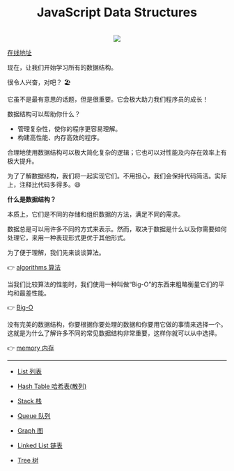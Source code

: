 <h1 align="center" style="margin: 30px 0 35px;">JavaScript Data Structures</h1>
<p align="center">
  <a href="https://travis-ci.com/imyangyong/javascript-data-structures"><img src="https://travis-ci.com/imyangyong/javascript-data-structures.svg?branch=master" /></a>
</p>

[在线地址](https://www.imyangyong.com/javascript-data-structures)

现在，让我们开始学习所有的数据结构。

很令人兴奋，对吧？ 🏖

它虽不是最有意思的话题，但是很重要。它会极大助力我们程序员的成长！

数据结构可以帮助你什么？

- 管理复杂性，使你的程序更容易理解。
- 构建高性能、内存高效的程序。

合理地使用数据结构可以极大简化复杂的逻辑；它也可以对性能及内存在效率上有极大提升。

为了了解数据结构，我们将一起实现它们。不用担心，我们会保持代码简洁。实际上，注释比代码多得多。😆

**什么是数据结构？**

本质上，它们是不同的存储和组织数据的方法，满足不同的需求。

数据总是可以用许多不同的方式来表示。然而，取决于数据是什么以及你需要如何处理它，来用一种表现形式更优于其他形式。

为了便于理解，我们先来谈谈算法。

👉 [algorithms 算法](/concepts/algorithms.md)

当我们比较算法的性能时，我们使用一种叫做“Big-O”的东西来粗略衡量它们的平均和最差性能。

👉 [Big-O](/concepts/Big-O.md)

没有完美的数据结构，你要根据你要处理的数据和你要用它做的事情来选择一个。这就是为什么了解许多不同的常见数据结构非常重要，这样你就可以从中选择。

👉 [memory 内存](/concepts/memory.md)

---

- [List 列表](/List.md)

- [Hash Table 哈希表(散列)](/HashTable.md)

- [Stack 栈](/Stack.md)

- [Queue 队列](/Queue.md)
  
- [Graph 图](/Graph.md)

- [Linked List 链表](/LinkedList.md)
  
- [Tree 树](/Tree.md)


